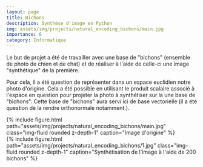 ```yaml
---
layout: page
title: Bichons
description: Synthèse d'image en Python
img: assets/img/projects/natural_encoding_bichons/main.jpg
importance: 6
category: Informatique
---
```


Le but de projet a été de travailler avec une base de "bichons" (ensemble de photo de chien et de chat) et de réaliser à l'aide de celle-ci une image "synthétique" de la première.

Pour cela, il a été question de représenter dans un espace euclidien notre photo d'origine. Cela a été possible en utilisant le produit scalaire associé à l'espace en question pour projeter la photo à synthétiser sur la une base de "bichons". Cette base de "bichons" aura servi ici de base vectorielle (il a été question de la rendre orthonormale notamment.).

<div class="row">
    <div class="col-sm mt-3 mt-md-0">
        {% include figure.html path="assets/img/projects/natural_encoding_bichons/main.jpg" class="img-fluid rounded z-depth-1" caption="Image d'origine" %}
    </div>
    <div class="col-sm mt-2 mt-md-0">
        {% include figure.html path="assets/img/projects/natural_encoding_bichons/1.jpg" class="img-fluid rounded z-depth-1" caption="Synthétisation de l'image à l'aide de 200 bichons" %}
    </div>
</div>
